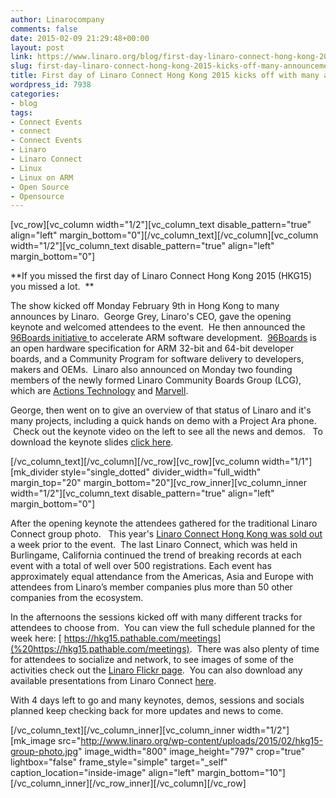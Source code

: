 ```yaml
---
author: Linarocompany
comments: false
date: 2015-02-09 21:29:48+00:00
layout: post
link: https://www.linaro.org/blog/first-day-linaro-connect-hong-kong-2015-kicks-off-many-announcements/
slug: first-day-linaro-connect-hong-kong-2015-kicks-off-many-announcements
title: First day of Linaro Connect Hong Kong 2015 kicks off with many announcements
wordpress_id: 7938
categories:
- blog
tags:
- Connect Events
- connect
- Connect Events
- Linaro
- Linaro Connect
- Linux
- Linux on ARM
- Open Source
- Opensource
---
```


[vc_row][vc_column width="1/2"][vc_column_text disable_pattern="true" align="left" margin_bottom="0"][/vc_column_text][/vc_column][vc_column width="1/2"][vc_column_text disable_pattern="true" align="left" margin_bottom="0"]


**If you missed the first day of Linaro Connect Hong Kong 2015 (HKG15) you missed a lot.  **




The show kicked off Monday February 9th in Hong Kong to many announces by Linaro.  George Grey, Linaro's CEO, gave the opening keynote and welcomed attendees to the event.  He then announced the [96Boards initiative ](http://www.linaro.org/news/linaro-announces-96boards-initiative-accelerate-arm-software-development/)to accelerate ARM software development.  [96Boards](https://www.96boards.org/) is an open hardware specification for ARM 32-bit and 64-bit developer boards, and a Community Program for software delivery to developers, makers and OEMs.  Linaro also announced on Monday two founding members of the newly formed Linaro Community Boards Group (LCG), which are [Actions Technology](http://www.linaro.org/news/linaro-announces-actions-technology-founding-member-linaro-community-boards-group/) and [Marvell](http://www.linaro.org/news/linaro-announces-marvell-founding-member-linaro-community-boards-group/).




George, then went on to give an overview of that status of Linaro and it's many projects, including a quick hands on demo with a Project Ara phone.  Check out the keynote video on the left to see all the news and demos.   To download the keynote slides [click here](http://www.slideshare.net/linaroorg/hkg15-george-grey-keynote).


[/vc_column_text][/vc_column][/vc_row][vc_row][vc_column width="1/1"][mk_divider style="single_dotted" divider_width="full_width" margin_top="20" margin_bottom="20"][vc_row_inner][vc_column_inner width="1/2"][vc_column_text disable_pattern="true" align="left" margin_bottom="0"]


After the opening keynote the attendees gathered for the traditional Linaro Connect group photo.   This year's [Linaro Connect Hong Kong was sold out ](http://www.linaro.org/blog/linaro-connect-hong-kong-2015-sold/)a week prior to the event.  The last Linaro Connect, which was held in Burlingame, California continued the trend of breaking records at each event with a total of well over 500 registrations. Each event has approximately equal attendance from the Americas, Asia and Europe with attendees from Linaro’s member companies plus more than 50 other companies from the ecosystem.




In the afternoons the sessions kicked off with many different tracks for attendees to choose from.  You can view the full schedule planned for the week here: [ https://hkg15.pathable.com/meetings](%20https://hkg15.pathable.com/meetings).  There was also plenty of time for attendees to socialize and network, to see images of some of the activities check out the [Linaro Flickr page](https://www.flickr.com/photos/linaroorg/with/16477272811/).  You can also download any available presentations from Linaro Connect [here](http://www.slideshare.net/linaroorg).




With 4 days left to go and many keynotes, demos, sessions and socials planned keep checking back for more updates and news to come.


[/vc_column_text][/vc_column_inner][vc_column_inner width="1/2"][mk_image src="http://www.linaro.org/wp-content/uploads/2015/02/hkg15-group-photo.jpg" image_width="800" image_height="797" crop="true" lightbox="false" frame_style="simple" target="_self" caption_location="inside-image" align="left" margin_bottom="10"][/vc_column_inner][/vc_row_inner][/vc_column][/vc_row]
